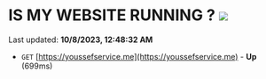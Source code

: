 # IS MY WEBSITE RUNNING ? [![](https://img.shields.io/static/v1?label=Sponsor&message=%E2%9D%A4&logo=GitHub&color=%23fe8e86)](https://github.com/sponsors/<username>)

Last updated: **10/8/2023, 12:48:32 AM**

- `GET` [https://youssefservice.me](https://youssefservice.me) - **Up** (699ms)
